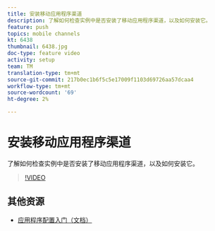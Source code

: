 ```yaml
---
title: 安装移动应用程序渠道
description: 了解如何检查实例中是否安装了移动应用程序渠道，以及如何安装它。
feature: push
topics: mobile channels
kt: 6438
thumbnail: 6438.jpg
doc-type: feature video
activity: setup
team: TM
translation-type: tm+mt
source-git-commit: 217b0ec1b6f5c5e17009f1103d69726aa57dcaa4
workflow-type: tm+mt
source-wordcount: '69'
ht-degree: 2%

---
```



# 安装移动应用程序渠道

了解如何检查实例中是否安装了移动应用程序渠道，以及如何安装它。

>[!VIDEO](https://video.tv.adobe.com/v/326544?quality=12)

## 其他资源

* [应用程序配置入门（文档）](https://experienceleague.adobe.com/docs/campaign-classic/using/sending-messages/sending-push-notifications/configure-the-mobile-app/get-started-app-config.html?lang=en#installing-package-ios)
